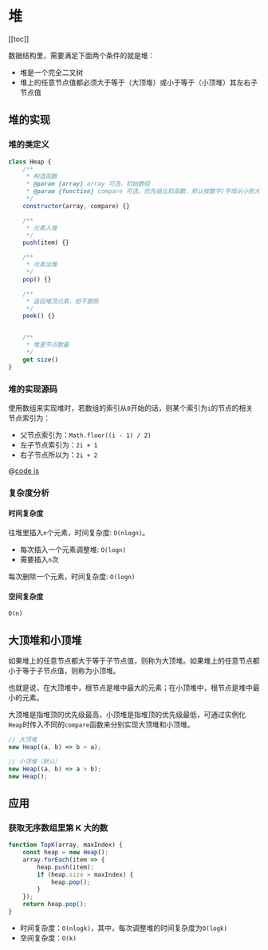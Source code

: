 # 堆

[[toc]]

数据结构里，需要满足下面两个条件的就是堆：

- 堆是一个完全二叉树
- 堆上的任意节点值都必须大于等于（大顶堆）或小于等于（小顶堆）其左右子节点值

## 堆的实现

### 堆的类定义

```js
class Heap {
    /**
     * 构造函数
     * @param {array} array 可选，初始数组
     * @param {function} compare 可选，优先级比较函数，默认按数字/字母从小到大排序
     */
    constructor(array, compare) {}

    /**
     * 元素入堆
     */
    push(item) {}

    /**
     * 元素出堆
     */
    pop() {}

    /**
     * 返回堆顶元素，但不删除
     */
    peek() {}


    /**
     * 堆里节点数量
     */
    get size()
}
```

### 堆的实现源码

使用数组来实现堆时，若数组的索引从`0`开始的话，则某个索引为`i`的节点的相关节点索引为：

- 父节点索引为：`Math.floor((i - 1) / 2)`
- 左子节点索引为：`2i + 1`
- 右子节点所以为：`2i + 2`

@[code js](./heap.js)

### 复杂度分析

#### 时间复杂度

往堆里插入`n`个元素，时间复杂度: `O(nlogn)`。

- 每次插入一个元素调整堆: `O(logn)`
- 需要插入`n`次

每次删除一个元素，时间复杂度: `O(logn)`

#### 空间复杂度

`O(n)`

## 大顶堆和小顶堆

如果堆上的任意节点都大于等于子节点值，则称为大顶堆。如果堆上的任意节点都小于等于子节点值，则称为小顶堆。

也就是说，在大顶堆中，根节点是堆中最大的元素；在小顶堆中，根节点是堆中最小的元素。

大顶堆是指堆顶的优先级最高，小顶堆是指堆顶的优先级最低，可通过实例化`Heap`时传入不同的`compare`函数来分别实现大顶堆和小顶堆。

```js
// 大顶堆
new Heap((a, b) => b > a);

// 小顶堆（默认）
new Heap((a, b) => a > b);
new Heap();
```

## 应用

### 获取无序数组里第 K 大的数

```js
function TopK(array, maxIndex) {
    const heap = new Heap();
    array.forEach(item => {
        heap.push(item);
        if (heap.size > maxIndex) {
            heap.pop();
        }
    });
    return heap.pop();
}
```

- 时间复杂度：`O(nlogk)`，其中，每次调整堆的时间复杂度为`O(logk)`
- 空间复杂度：`O(k)`
